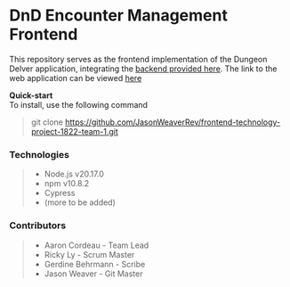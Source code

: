 # DnD Encounter Management Frontend

This repository serves as the frontend implementation of the Dungeon Delver application, integrating the [backend provided here](https://github.com/JasonWeaverRev/backend-technology-project-1822-team-1/tree/main). The link to the web application can be viewed [here](http://localhost:3000)

**Quick-start**  
To install, use the following command
> git clone https://github.com/JasonWeaverRev/frontend-technology-project-1822-team-1.git

####

### Technologies
> - Node.js v20.17.0
> - npm v10.8.2
> - Cypress
> - (more to be added)

### Contributors
> - Aaron Cordeau - Team Lead
> - Ricky Ly - Scrum Master
> - Gerdine Behrmann - Scribe   
> - Jason Weaver - Git Master